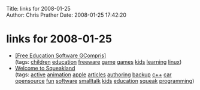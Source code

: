Title: links for 2008-01-25  
Author: Chris Prather
Date: 2008-01-25 17:42:20

# links for 2008-01-25
<ul class="delicious">
	<li>
		<div class="delicious-link"><a href="http://www.gcompris.net/">[Free Education Software GCompris]</a></div>
		<div class="delicious-tags">(tags: <a href="http://del.icio.us/perigrin/children">children</a> <a href="http://del.icio.us/perigrin/education">education</a> <a href="http://del.icio.us/perigrin/freeware">freeware</a> <a href="http://del.icio.us/perigrin/game">game</a> <a href="http://del.icio.us/perigrin/games">games</a> <a href="http://del.icio.us/perigrin/kids">kids</a> <a href="http://del.icio.us/perigrin/learning">learning</a> <a href="http://del.icio.us/perigrin/linux">linux</a>)</div>
	</li>
	<li>
		<div class="delicious-link"><a href="http://www.squeakland.org/">Welcome to Squeakland</a></div>
		<div class="delicious-tags">(tags: <a href="http://del.icio.us/perigrin/active">active</a> <a href="http://del.icio.us/perigrin/animation">animation</a> <a href="http://del.icio.us/perigrin/apple">apple</a> <a href="http://del.icio.us/perigrin/articles">articles</a> <a href="http://del.icio.us/perigrin/authoring">authoring</a> <a href="http://del.icio.us/perigrin/backup">backup</a> <a href="http://del.icio.us/perigrin/c++">c++</a> <a href="http://del.icio.us/perigrin/car">car</a> <a href="http://del.icio.us/perigrin/opensource">opensource</a> <a href="http://del.icio.us/perigrin/fun">fun</a> <a href="http://del.icio.us/perigrin/software">software</a> <a href="http://del.icio.us/perigrin/smalltalk">smalltalk</a> <a href="http://del.icio.us/perigrin/kids">kids</a> <a href="http://del.icio.us/perigrin/education">education</a> <a href="http://del.icio.us/perigrin/squeak">squeak</a> <a href="http://del.icio.us/perigrin/programming">programming</a>)</div>
	</li>
</ul>

